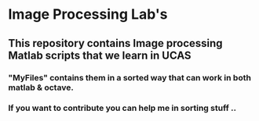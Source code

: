 # Image Processing Lab's

## This repository contains Image processing Matlab scripts that we learn in UCAS

### "MyFiles" contains them in a sorted way that can work in both matlab & octave.
### If you want to contribute you can help me in sorting stuff ..
